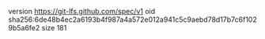 version https://git-lfs.github.com/spec/v1
oid sha256:6de48b4ec2a6193b4f987a4a572e012a941c5c9aebd78d17b7c6f1029b5a6fe2
size 181
